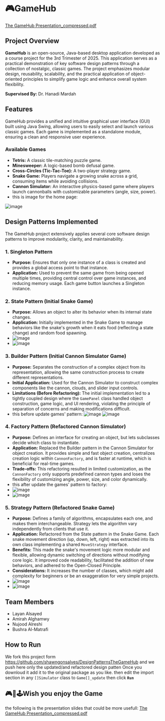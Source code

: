# 🎮GameHub


[The GameHub Presentation_compressed.pdf](https://github.com/user-attachments/files/20995483/The.GameHub.Presentation_compressed.pdf)

## Project Overview

**GameHub** is an open-source, Java-based desktop application developed as a course project for the 3rd Trimester of 2025. This application serves as a practical demonstration of key software design patterns through a collection of nostalgic, classic games. The project emphasizes modular design, reusability, scalability, and the practical application of object-oriented principles to simplify game logic and enhance overall system flexibility.

**Supervised By:** Dr. Hanadi Mardah

## Features

GameHub provides a unified and intuitive graphical user interface (GUI) built using Java Swing, allowing users to easily select and launch various classic games. Each game is implemented as a standalone module, ensuring a clean and responsive user experience.

### Available Games
* **Tetris:** A classic tile-matching puzzle game.
* **Minesweeper:** A logic-based bomb defusal game.
* **Cross-Circles (Tic-Tac-Toe):** A two-player strategy game.
* **Snake Game:** Players navigate a growing snake across a grid, consuming items while avoiding collisions.
* **Cannon Simulator:** An interactive physics-based game where players launch cannonballs with customizable parameters (angle, size, power).
* this is image for the home page:
  
![image](https://github.com/user-attachments/assets/945dfef3-a249-46c8-ad80-e029d6286fd6)

## Design Patterns Implemented

The GameHub project extensively applies several core software design patterns to improve modularity, clarity, and maintainability.

### 1. Singleton Pattern
* **Purpose:** Ensures that only one instance of a class is created and provides a global access point to that instance.
* **Application:** Used to prevent the same game from being opened multiple times, providing central control over game instances, and reducing memory usage. Each game button launches a Singleton instance.

### 2. State Pattern (Initial Snake Game)
* **Purpose:** Allows an object to alter its behavior when its internal state changes.
* **Application:** Initially implemented in the Snake Game to manage behaviors like the snake's growth when it eats food (reflecting a state change) and random food spawning.
* ![image](https://github.com/user-attachments/assets/4311e8a2-85e9-49b3-80e2-5faa001f5f59)
* ![image](https://github.com/user-attachments/assets/86c84002-5552-46cd-b672-96b565b6e5dd)


### 3. Builder Pattern (Initial Cannon Simulator Game)
* **Purpose:** Separates the construction of a complex object from its representation, allowing the same construction process to create different representations.
* **Initial Application:** Used for the Cannon Simulator to construct complex components like the cannon, clouds, and slider input controls.
* **Limitations (Before Refactoring):** The initial implementation led to a tightly coupled design where the `GamePanel` class handled object construction, game logic, and UI rendering, violating the principle of separation of concerns and making modifications difficult.
* this before update games' pattern:
![image](https://github.com/user-attachments/assets/44e46351-66b8-4e32-bb4e-ccfa19f6bb51)
![image](https://github.com/user-attachments/assets/7271911b-2a39-4b3c-9e13-c4a5854b79c1)


### 4. Factory Pattern (Refactored Cannon Simulator)
* **Purpose:** Defines an interface for creating an object, but lets subclasses decide which class to instantiate.
* **Application:** Replaced the Builder pattern in the Cannon Simulator for object creation. It provides simple and fast object creation, centralizes creation logic within `CannonFactory`, and is faster at runtime, which is beneficial for real-time games.
* **Trade-offs:** This refactoring resulted in limited customization, as the `CannonFactory` only supports predefined cannon types and loses the flexibility of customizing angle, power, size, and color dynamically.
* this after update the games' pattern to factory:
* ![image](https://github.com/user-attachments/assets/4526ba75-9641-4ac2-b406-a8605207076b)
* ![image](https://github.com/user-attachments/assets/e8dfac72-f1f3-41ed-88d5-1622576201a3)



### 5. Strategy Pattern (Refactored Snake Game)
* **Purpose:** Defines a family of algorithms, encapsulates each one, and makes them interchangeable. Strategy lets the algorithm vary independently from clients that use it.
* **Application:** Refactored from the State pattern in the Snake Game. Each snake movement direction (up, down, left, right) was extracted into its own class implementing a shared `MoveStrategy` interface.
* **Benefits:** This made the snake's movement logic more modular and flexible, allowing dynamic switching of directions without modifying core logic. It improved code readability, facilitated the addition of new behaviors, and adhered to the Open-Closed Principle.
* **Considerations:** It increases the number of classes, which might add complexity for beginners or be an exaggeration for very simple projects.
* ![image](https://github.com/user-attachments/assets/c491c215-a8e9-40fa-b168-981ae909fe1a)
* ![image](https://github.com/user-attachments/assets/05bd8b86-301f-46d7-9e2d-354e8ffcd5b6)





## Team Members

* Layan Alsayed
* Amirah Alghamwy
* Nujood Alreshi
* Bushra Al-Matrafi

## How to Run

We fork this project form https://github.com/shawngonsalves/DesignPatternsTheGameHub and we push here only the updated/and refactored design patten 
Once you downloud it add it to the original package as you like. 
then edit the import section in any `[]Simulator` class to `Game[]_update` then click **`Run`**

## **🎮🏓🕹️Wish you enjoy the Game**

the following is the presentation slides that could be more usefull: 
[The GameHub Presentation_compressed.pdf](https://github.com/user-attachments/files/20995483/The.GameHub.Presentation_compressed.pdf)
